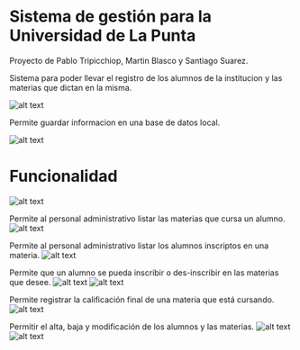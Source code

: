 # Sistema de gestión para la Universidad de La Punta
Proyecto de Pablo Tripicchiop, Martin Blasco y Santiago Suarez.

Sistema para poder llevar el registro de los alumnos de la institucion y las materias que dictan en la misma.

![alt text](https://i.imgur.com/QaNHm8h.png)

Permite guardar informacion en una base de datos local.

![alt text](https://i.imgur.com/dkCl8G3.png)

# Funcionalidad
![alt text](https://i.imgur.com/AEPRrzG.png)

Permite al personal administrativo listar las materias que cursa un alumno.
![alt text](https://i.imgur.com/KDxYDyw.png)

Permite al personal administrativo listar los alumnos inscriptos en una materia.
![alt text](https://i.imgur.com/GuuI9aR.png)

Permite que un alumno se pueda inscribir o des-inscribir en las materias que desee.
![alt text](https://i.imgur.com/OcJAoMu.png)
![alt text](https://i.imgur.com/TAgJXGL.png)

Permite registrar la calificación final de una materia que está cursando.
![alt text](https://i.imgur.com/os9VBsw.png)

Permitir el alta, baja y modificación de los alumnos y las materias.
![alt text](https://i.imgur.com/gS37zDN.png)
![alt text](https://i.imgur.com/oTcihuq.png)
